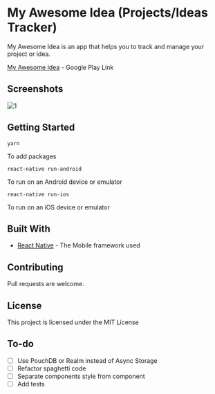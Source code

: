 # My Awesome Idea (Projects/Ideas Tracker)

My Awesome Idea is an app that helps you to track and manage your project or idea.

[My Awesome Idea](https://play.google.com/store/apps/details?id=com.myawesomeproject60&hl=pt_BR) - Google Play Link


## Screenshots
![1](https://lh3.googleusercontent.com/yZZdq_rIJLlEPD069wRABoOrnSuUpe4cWfgnOXjruTxzwzZdh8LizUqCVf36uHMzM-U=w1920-h937-rw)

## Getting Started

`yarn`

To add packages

`react-native run-android`

To run on an Android device or emulator

`react-native run-ios`

To run on an iOS device or emulator

## Built With

* [React Native](https://facebook.github.io/react-native/) - The Mobile framework used

## Contributing

Pull requests are welcome.

## License

This project is licensed under the MIT License

## To-do

- [ ] Use PouchDB or Realm instead of Async Storage
- [ ] Refactor spaghetti code
- [ ] Separate components style from component
- [ ] Add tests
